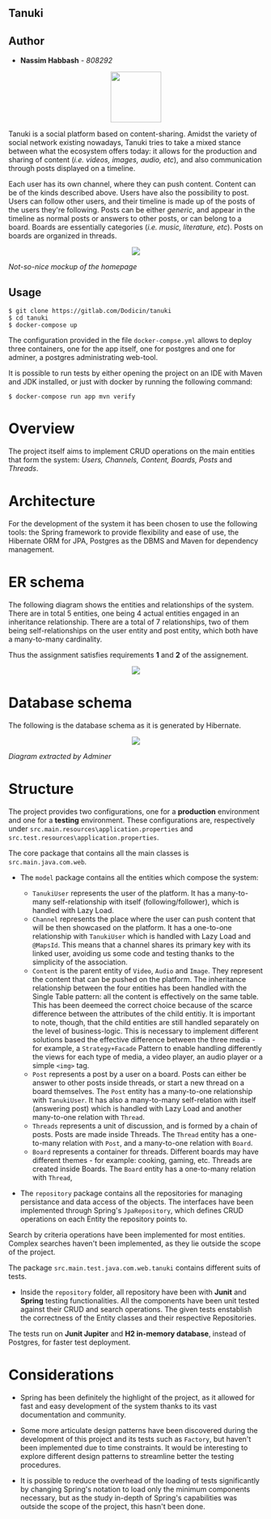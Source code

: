 ## Tanuki

## Author
- **Nassim Habbash** - _808292_

<center>
<img src="docs/images/logo.jpg" width="100" />
</center>

Tanuki is a social platform based on content-sharing. Amidst the variety of social network existing nowadays, Tanuki tries to take a mixed stance between what the ecosystem offers today: it allows for the production and sharing of content (*i.e. videos, images, audio, etc*), and also communication through posts displayed on a timeline.

Each user has its own channel, where they can push content. Content can be of the kinds described above. Users have also the possibility to post. Users can follow other users, and their timeline is made up of the posts of the users they're following. Posts can be either *generic*, and appear in the timeline as normal posts or answers to other posts, or can belong to a board. 
Boards are essentially categories (*i.e. music, literature, etc*). Posts on boards are organized in threads.


<center>
<img src="docs/images/mock.png"  />
</center>

*Not-so-nice mockup of the homepage*

## Usage

```
$ git clone https://gitlab.com/Dodicin/tanuki
$ cd tanuki
$ docker-compose up
```

The configuration provided in the file `docker-compse.yml` allows to deploy three containers, one for the app itself, one for postgres and one for adminer, a postgres administrating web-tool.

It is possible to run tests by either opening the project on an IDE with Maven and JDK installed, or just with docker by running the following command:

```
$ docker-compose run app mvn verify
```

# Overview

The project itself aims to implement CRUD operations on the main entities that form the system: *Users, Channels, Content, Boards, Posts* and *Threads*.

# Architecture

For the development of the system it has been chosen to use the following tools: the Spring framework to provide flexibility and ease of use, the Hibernate ORM for JPA, Postgres as the DBMS and Maven for dependency management.

# ER schema

The following diagram shows the entities and relationships of the system.
There are in total 5 entities, one being 4 actual entities engaged in an inheritance relationship. There are a total of 7 relationships, two of them being self-relationships on the user entity and post entity, which both have a many-to-many cardinality.

Thus the assignment satisfies requirements **1** and **2** of the assignement.

<center>
<img src="docs/images/er.png"  />
</center>

# Database schema

The following is the database schema as it is generated by Hibernate.
<center>
<img src="docs/images/schema.png"  />
</center>

*Diagram extracted by Adminer*

# Structure

The project provides two configurations, one for a **production** environment and one for a **testing** environment.
These configurations are, respectively under `src.main.resources\application.properties` and `src.test.resources\application.properties`.

The core package that contains all the main classes is `src.main.java.com.web`.

* The `model` package contains all the entities which compose the system:
    * `TanukiUser` represents the user of the platform. It has a many-to-many self-relationship with itself (following/follower), which is handled with Lazy Load.
    * `Channel` represents the place where the user can push content that will be then showcased on the platform. It has a one-to-one relationship with `TanukiUser` which is handled with Lazy Load and `@MapsId`. This means that a channel shares its primary key with its linked user, avoiding us some code and testing thanks to the simplicity of the association.
    * `Content` is the parent entity of `Video`, `Audio` and `Image`. They represent the content that can be pushed on the platform. The inheritance relationship between the four entities has been handled with the Single Table pattern: all the content is effectively on the same table. This has been deemeed the correct choice because of the scarce difference between the attributes of the child entitiy. It is important to note, though, that the child entities are still handled separately on the level of business-logic. This is necessary to implement different solutions based the effective difference between the three media - for example, a `Strategy+Facade` Pattern to enable handling differently the views for each type of media, a video player, an audio player or a simple `<img>` tag.
    * `Post` represents a post by a user on a board. Posts can either be answer to other posts inside threads, or start a new thread on a board themselves. The `Post` entity has a many-to-one relationship with `TanukiUser`. It has also a many-to-many self-relation with itself (answering post) which is handled with Lazy Load and another many-to-one relation with `Thread`.
    * `Threads` represents a unit of discussion, and is formed by a chain of posts. Posts are made inside Threads. The `Thread` entity has a one-to-many relation with `Post`, and a many-to-one relation with `Board`.
    * `Board` represents a container for threads. Different boards may have different themes - for example: cooking, gaming, etc. Threads are created inside Boards. The `Board` entity has a one-to-many relation with `Thread`,

* The `repository` package contains all the repositories for managing persistance and data access of the objects. The interfaces have been implemented through Spring's `JpaRepository`, which defines CRUD operations on each Entity the repository points to. 

Search by criteria operations have been implemented for most entities. Complex searches haven't been implemented, as they lie outside the scope of the project.

The package `src.main.test.java.com.web.tanuki` contains different suits of tests.

* Inside the `repository` folder, all repository have been with **Junit** and **Spring** testing functionalities. 
All the components have been unit tested against their CRUD and search operations. 
The given tests enstablish the correctness of the Entity classes and their respective Repositories.

The tests run on **Junit Jupiter** and **H2 in-memory database**, instead of Postgres, for faster test deployment. 


# Considerations


* Spring has been definitely the highlight of the project, as it allowed for fast and easy development of the system thanks to its vast documentation and community.

* Some more articulate design patterns have been discovered during the development of this project and its tests such as `Factory`, but haven't been implemented due to time constraints. It would be interesting to explore different design patterns to streamline better the testing procedures.

* It is possible to reduce the overhead of the loading of tests significantly by changing Spring's notation to load only the minimum components necessary, but as the study in-depth of Spring's capabilities was outside the scope of the project, this hasn't been done.